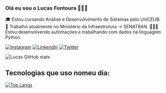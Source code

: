 ### Olá eu sou o Lucas Fontoura 👋🏻😊

🎓 Estou cursando Análise e Desenvolvimento de Sistemas pelo UniCEUB.
🏢 Trabalho atualmente no Ministério da Infraestrutura -> SENATRAN.
👨🏼‍💻 Estou desenvolvendo automações e trabalhando com dados na linguagem Python.


[![Instagram](https://img.shields.io/badge/Instagram-E4405F?style=for-the-badge&logo=instagram&logoColor=white)](https://www.instagram.com/f0nt0ur4/)
[![LinkendIn](https://img.shields.io/badge/LinkedIn-0077B5?style=for-the-badge&logo=linkedin&logoColor=white)](https://www.linkedin.com/in/lucas-fontoura-706a45212/)
[![Twitter](https://img.shields.io/badge/Twitter-1DA1F2?style=for-the-badge&logo=twitter&logoColor=white)](https://twitter.com/Righi_Fontoura)


![Lucas GitHub stats](https://github-readme-stats.vercel.app/api?username=LucasFontoura06&show_icons=true&theme=radical)


## Tecnologias que uso nomeu dia:
[![Top Langs](https://github-readme-stats.vercel.app/api/top-langs/?username=LucasFontoura06&layout=)](https://github.com/LucasFontoura06/github-readme-stats)
